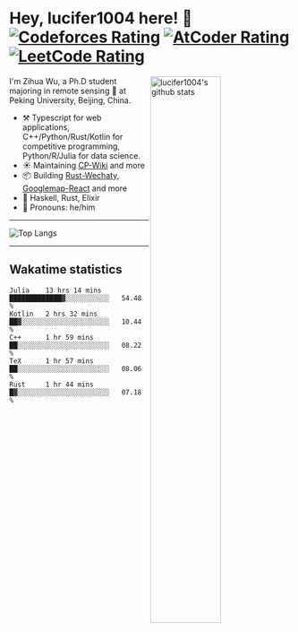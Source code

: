 # Hey, lucifer1004 here! :wave: [![Codeforces Rating](https://cp-logo.vercel.app/codeforces/lucifer1004)](https://codeforces.com/profile/lucifer1004) [![AtCoder Rating](https://cp-logo.vercel.app/atcoder/lucifer1004)](https://atcoder.jp/users/lucifer1004) [![LeetCode Rating](https://cp-logo.vercel.app/leetcode/lucifer1004)](https://leetcode-cn.com/u/lucifer1004/)

<img width="50%" align="right" alt="lucifer1004's github stats" src="https://github-readme-stats.vercel.app/api?username=lucifer1004&show_icons=true">

I'm Zihua Wu, a Ph.D student majoring in remote sensing :satellite: at Peking University, Beijing, China.

- :hammer_and_pick: Typescript for web applications, C++/Python/Rust/Kotlin for competitive programming, Python/R/Julia for data science.
- :sunny: Maintaining [CP-Wiki](https://cp-wiki.vercel.app) and more 
- :package: Building [Rust-Wechaty](https://github.com/wechaty/rust-wechaty), [Googlemap-React](https://github.com/googlemap-react/googlemap-react) and more
- :seedling: Haskell, Rust, Elixir
- :man: Pronouns: he/him

---

![Top Langs](https://github-readme-stats.vercel.app/api/top-langs/?username=lucifer1004&layout=compact)

---

## Wakatime statistics

<!--START_SECTION:waka-->
```text
Julia    13 hrs 14 mins  █████████████▓░░░░░░░░░░░   54.48 % 
Kotlin   2 hrs 32 mins   ██▓░░░░░░░░░░░░░░░░░░░░░░   10.44 % 
C++      1 hr 59 mins    ██░░░░░░░░░░░░░░░░░░░░░░░   08.22 % 
TeX      1 hr 57 mins    ██░░░░░░░░░░░░░░░░░░░░░░░   08.06 % 
Rust     1 hr 44 mins    █▓░░░░░░░░░░░░░░░░░░░░░░░   07.18 % 
```
<!--END_SECTION:waka-->
